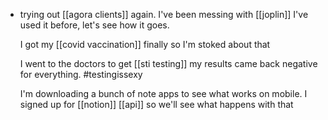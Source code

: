 - trying out [[agora clients]] again. I've been messing with [[joplin]] I've used it before, let's see how it goes.
  
  I got my [[covid vaccination]] finally so I'm stoked about that
  
  I went to the doctors to get [[sti testing]] my results came back negative for everything. #testingissexy
  
  I'm downloading a bunch of note apps to see what works on mobile. I signed up for [[notion]] [[api]] so we'll see what happens with that